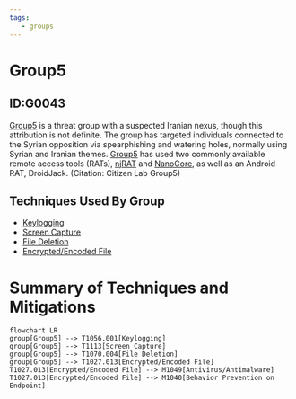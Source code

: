 ```yaml
---
tags:
   - groups
---
```

# Group5
## ID:G0043
[Group5](/mitre/groups/G0043) is a threat group with a suspected Iranian nexus, though this attribution is not definite. The group has targeted individuals connected to the Syrian opposition via spearphishing and watering holes, normally using Syrian and Iranian themes. [Group5](/mitre/groups/G0043) has used two commonly available remote access tools (RATs), [njRAT](/mitre/software/S0385) and [NanoCore](/mitre/software/S0336), as well as an Android RAT, DroidJack. (Citation: Citizen Lab Group5)
## Techniques Used By Group
* [Keylogging](/mitre/techniques/T1056/001)
* [Screen Capture](/mitre/techniques/T1113)
* [File Deletion](/mitre/techniques/T1070/004)
* [Encrypted/Encoded File](/mitre/techniques/T1027/013)

# Summary of Techniques and Mitigations
```mermaid
flowchart LR
group[Group5] --> T1056.001[Keylogging]
group[Group5] --> T1113[Screen Capture]
group[Group5] --> T1070.004[File Deletion]
group[Group5] --> T1027.013[Encrypted/Encoded File]
T1027.013[Encrypted/Encoded File] --> M1049[Antivirus/Antimalware]
T1027.013[Encrypted/Encoded File] --> M1040[Behavior Prevention on Endpoint]
```